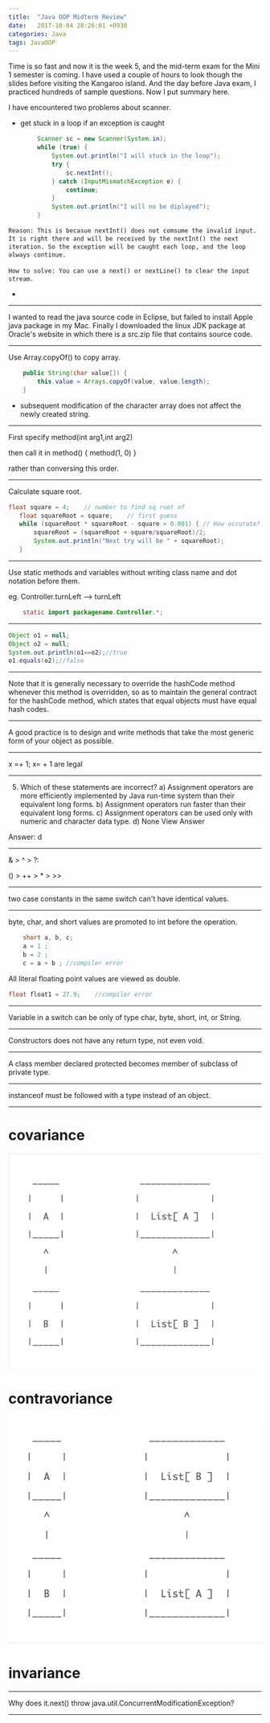 ```yaml
---
title:  "Java OOP Midterm Review"
date:   2017-10-04 20:26:01 +0930
categories: Java 
tags: JavaOOP
---
```

Time is so fast and now it is the week 5, and the mid-term exam for the Mini 1 semester is coming. I have used a couple of hours to look though the slides before visiting the Kangaroo island. And the day before Java exam, I practiced hundreds of sample questions. Now I put summary here.
<!-- more -->
I have encountered two problems about scanner.

+ get stuck in a loop if an exception is caught
```java
		Scanner sc = new Scanner(System.in);
		while (true) {
			System.out.println("I will stuck in the loop");
			try {
				sc.nextInt();
			} catch (InputMismatchException e) {
				continue;
			}
			System.out.println("I will no be diplayed");
		}
```
	Reason: This is becasue nextInt() does not comsume the invalid input. It is right there and will be received by the nextInt() the next iteration. So the exception will be caught each loop, and the loop always continue.
	
	How to solve: You can use a next() or nextLine() to clear the input stream.
	
+ 


***
I wanted to read the java source code in Eclipse, but failed to install Apple java package in my Mac. Finally I downloaded the linux JDK package at Oracle's website in which there is a src.zip file that contains source code.

***

Use Array.copyOf() to copy array.
```java		
	public String(char value[]) {
        this.value = Arrays.copyOf(value, value.length);
    }
  ```
   + subsequent modification of
     the character array does not affect the newly created string.
***

First specify method(int arg1,int arg2)

then call it in method() { method(1, 0) }

rather than conversing this order.


***

Calculate square root.

```java
float square = 4;    // number to find sq root of
   float squareRoot = square;    // first guess
   while (squareRoot * squareRoot - square > 0.001) { // How accurate?
       squareRoot = (squareRoot + square/squareRoot)/2;
       System.out.println("Next try will be " + squareRoot);
   }
```

***

Use static methods and variables without writing class name and dot notation before them. 

eg. Controller.turnLeft --> turnLeft
```java
	static import packagename.Controller.*;
```
***

```java
Object o1 = null;
Object o2 = null;
System.out.println(o1==o2);//true
o1.equals(o2);//false
```
***
Note that it is generally necessary to override the hashCode method whenever this method is overridden, so as to maintain the general contract for the hashCode method, which states that equal objects must have equal hash codes.

***
A good practice is to design and write methods that take the most generic form of your object as possible.

***
x =+ 1; x=    + 1 are legal 
***
5. Which of these statements are incorrect?
a) Assignment operators are more efficiently implemented by Java run-time system than their equivalent long forms.
b) Assignment operators run faster than their equivalent long forms.
c) Assignment operators can be used only with numeric and character data type.
d) None
View Answer

Answer: d
***
& > ^ > ?:

() > ++ > * > >>
***
two case constants in the same switch can't have identical values.
***

byte, char, and short values are promoted to int before the operation.


```java
	short a, b, c;
	a = 1 ;	
	b = 2 ;
	c = a + b ; //compiler error
```
All literal floating point values are viewed as double.
```java
float float1 = 27.9;	//compiler error
```
***
	
Variable in a switch can be only of type char, byte, short, int, or String.
***
Constructors does not have any return type, not even void.
***
A class member declared protected becomes member of subclass of private type.
***

instanceof must be followed with a type instead of an object.

***

covariance
===
![Covariance](\img\covariant.png "covariance")

contravoriance
===
![Contravariance](\img\contravariant.png "contravirance")

invariance
===
***


Why does it.next() throw java.util.ConcurrentModificationException?

***



